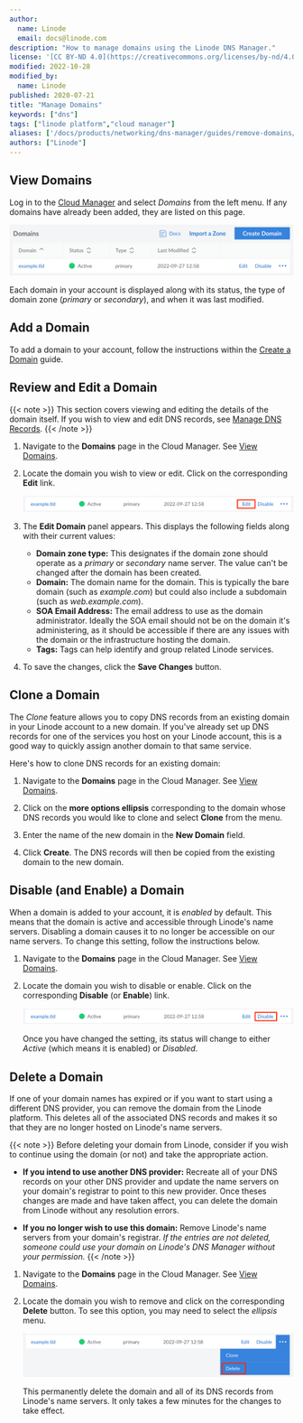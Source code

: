 ```yaml
---
author:
  name: Linode
  email: docs@linode.com
description: "How to manage domains using the Linode DNS Manager."
license: '[CC BY-ND 4.0](https://creativecommons.org/licenses/by-nd/4.0)'
modified: 2022-10-28
modified_by:
  name: Linode
published: 2020-07-21
title: "Manage Domains"
keywords: ["dns"]
tags: ["linode platform","cloud manager"]
aliases: ['/docs/products/networking/dns-manager/guides/remove-domains/']
authors: ["Linode"]
---
```


## View Domains

Log in to the [Cloud Manager](https://cloud.linode.com) and select *Domains* from the left menu. If any domains have already been added, they are listed on this page.

![Screenshot of the Domains listing page in Cloud Manager](view-domains.png)

Each domain in your account is displayed along with its status, the type of domain zone (*primary* or *secondary*), and when it was last modified.

## Add a Domain

To add a domain to your account, follow the instructions within the [Create a Domain](/docs/products/networking/dns-manager/guides/create-domain/) guide.

## Review and Edit a Domain

{{< note >}}
This section covers viewing and editing the details of the domain itself. If you wish to view and edit DNS records, see [Manage DNS Records](/docs/products/networking/dns-manager/guides/manage-dns-records/).
{{< /note >}}

1. Navigate to the **Domains** page in the Cloud Manager. See [View Domains](#view-domains).

1. Locate the domain you wish to view or edit. Click on the corresponding **Edit** link.

    ![Screenshot of a domain entry with the Edit button highlighted](edit-domain-details.png)

1. The **Edit Domain** panel appears. This displays the following fields along with their current values:

    - **Domain zone type:** This designates if the domain zone should operate as a *primary* or *secondary* name server. The value can't be changed after the domain has been created.
    - **Domain:** The domain name for the domain. This is typically the bare domain (such as *example.com*) but could also include a subdomain (such as *web.example.com*).
    - **SOA Email Address:** The email address to use as the domain administrator. Ideally the SOA email should not be on the domain it's administering, as it should be accessible if there are any issues with the domain or the infrastructure hosting the domain.
    - **Tags:** Tags can help identify and group related Linode services.

1. To save the changes, click the **Save Changes** button.

## Clone a Domain

The *Clone* feature allows you to copy DNS records from an existing domain in your Linode account to a new domain. If you've already set up DNS records for one of the services you host on your Linode account, this is a good way to quickly assign another domain to that same service.

Here's how to clone DNS records for an existing domain:

1. Navigate to the **Domains** page in the Cloud Manager. See [View Domains](#view-domains).

1.  Click on the **more options ellipsis** corresponding to the domain whose DNS records you would like to clone and select **Clone** from the menu.

1.  Enter the name of the new domain in the **New Domain** field.

1.  Click **Create**. The DNS records will then be copied from the existing domain to the new domain.

## Disable (and Enable) a Domain

When a domain is added to your account, it is *enabled* by default. This means that the domain is active and accessible through Linode's name servers. Disabling a domain causes it to no longer be accessible on our name servers. To change this setting, follow the instructions below.

1. Navigate to the **Domains** page in the Cloud Manager. See [View Domains](#view-domains).

1. Locate the domain you wish to disable or enable. Click on the corresponding **Disable** (or **Enable**) link.

    ![Screenshot of a domain entry with the Disable button highlighted](disable-domain.png)

    Once you have changed the setting, its status will change to either *Active* (which means it is enabled) or *Disabled*.

## Delete a Domain

If one of your domain names has expired or if you want to start using a different DNS provider, you can remove the domain from the Linode platform. This deletes all of the associated DNS records and makes it so that they are no longer hosted on Linode's name servers.

{{< note >}}
Before deleting your domain from Linode, consider if you wish to continue using the domain (or not) and take the appropriate action.

- **If you intend to use another DNS provider:** Recreate all of your DNS records on your other DNS provider and update the name servers on your domain's registrar to point to this new provider. Once theses changes are made and have taken affect, you can delete the domain from Linode without any resolution errors.

- **If you no longer wish to use this domain:** Remove Linode's name servers from your domain's registrar. *If the entries are not deleted, someone could use your domain on Linode's DNS Manager without your permission.*
{{< /note >}}

1. Navigate to the **Domains** page in the Cloud Manager. See [View Domains](#view-domains).

1. Locate the domain you wish to remove and click on the corresponding **Delete** button. To see this option, you may need to select the *ellipsis* menu.

    ![Screenshot of a domain entry with the Delete button highlighted](delete-domain.png)

    This permanently delete the domain and all of its DNS records from Linode's name servers. It only takes a few minutes for the changes to take effect.